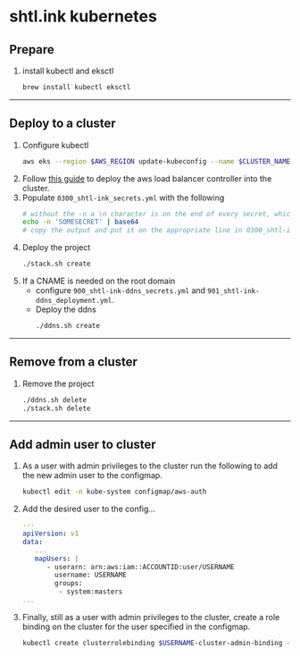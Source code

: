 # shtl.ink kubernetes
## Prepare
1. install kubectl and eksctl
   ```bash
   brew install kubectl eksctl
   ```
---
## Deploy to a cluster

1. Configure kubectl
   ```bash
   aws eks --region $AWS_REGION update-kubeconfig --name $CLUSTER_NAME
   ```
2. Follow [this guide](https://docs.aws.amazon.com/eks/latest/userguide/aws-load-balancer-controller.html) to deploy the aws load balancer controller into the cluster.
3. Populate ```0300_shtl-ink_secrets.yml``` with the following
   ```bash
   # without the -n a \n character is on the end of every secret, which jacks things up.
   echo -n 'SOMESECRET' | base64
   # copy the output and put it on the appropriate line in 0300_shtl-ink_secrets.yml
   ```
4. Deploy the project
   ```bash
   ./stack.sh create
   ```
5. If a CNAME is needed on the root domain
   - configure ```900_shtl-ink-ddns_secrets.yml``` and ```901_shtl-ink-ddns_deployment.yml```.
   - Deploy the ddns
      ```bash
      ./ddns.sh create
      ```
---
## Remove from a cluster
1. Remove the project
   ```bash
   ./ddns.sh delete
   ./stack.sh delete
   ```
---

## Add admin user to cluster
1. As a user with admin privileges to the cluster run the following to add the new admin user to the configmap.
   ```bash
   kubectl edit -n kube-system configmap/aws-auth
   ```
2. Add the desired user to the config...
   ```yaml
   ---
   apiVersion: v1
   data:
      ...
      mapUsers: |
         - userarn: arn:aws:iam::ACCOUNTID:user/USERNAME
           username: USERNAME
           groups:
            - system:masters
   ...
   ```
3. Finally, still as a user with admin privileges to the cluster, create a role binding on the cluster for the user specified in the configmap.
   ```bash
   kubectl create clusterrolebinding $USERNAME-cluster-admin-binding --clusterrole=cluster-admin --user=$USERNAME
   ```